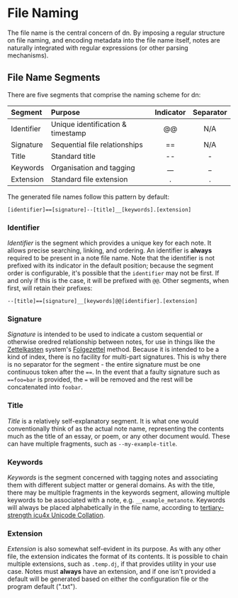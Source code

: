 # File Naming

The file name is the central concern of dn. By imposing a regular structure on file naming, and encoding metadata into the file name itself, notes are naturally integrated with regular expressions (or other parsing mechanisms).

## File Name Segments

There are five segments that comprise the naming scheme for dn:

| Segment    | Purpose                           | Indicator | Separator |
| :--------- | :-------------------------------- | :-------: | :-------: |
| Identifier | Unique identification & timestamp |    @@     |    N/A    |
| Signature  | Sequential file relationships     |    ==     |    N/A    |
| Title      | Standard title                    |    --     |     -     |
| Keywords   | Organisation and tagging          |   \_\_    |    \_     |
| Extension  | Standard file extension           |     .     |     .     |

The generated file names follow this pattern by default:

`[identifier]==[signature]--[title]__[keywords].[extension]`

### Identifier

_Identifier_ is the segment which provides a unique key for each note. It allows precise searching, linking, and ordering. An identifier is **always** required to be present in a note file name. Note that the identifier is not prefixed with its indicator in the default position; because the segment order is configurable, it's possible that the `identifier` may not be first. If and only if this is the case, it will be prefixed with `@@`. Other segments, when first, will retain their prefixes:

`--[title]==[signature]__[keywords]@@[identifier].[extension]`

### Signature

_Signature_ is intended to be used to indicate a custom sequential or otherwise oredred relationship between notes, for use in things like the [Zettelkasten](https://zettelkasten.de/overview/) system's [Folgezettel](https://zettelkasten.de/folgezettel/) method. Because it is intended to be a kind of index, there is no facility for multi-part signatures. This is why there is no separator for the segment - the entire signature must be one continuous token after the `==`. In the event that a faulty signature such as `==foo=bar` is provided, the `=` will be removed and the rest will be concatenated into `foobar`.

### Title

_Title_ is a relatively self-explanatory segment. It is what one would conventionally think of as the actual note name, representing the contents much as the title of an essay, or poem, or any other document would. These can have multiple fragments, such as `--my-example-title`.

### Keywords

_Keywords_ is the segment concerned with tagging notes and associating them with different subject matter or general domains. As with the title, there may be multiple fragments in the keywords segment, allowing multiple keywords to be associated with a note, e.g. `__example_metanote`. Keywords will always be placed alphabetically in the file name, according to [tertiary-strength icu4x Unicode Collation](https://docs.rs/icu_collator/1.5.0/icu_collator/index.html).

### Extension

_Extension_ is also somewhat self-evident in its purpose. As with any other file, the extension indicates the format of its contents. It is possible to chain multiple extensions, such as `.temp.dj`, if that provides utility in your use case. Notes must **always** have an extension, and if one isn't provided a default will be generated based on either the configuration file or the program default (".txt").
